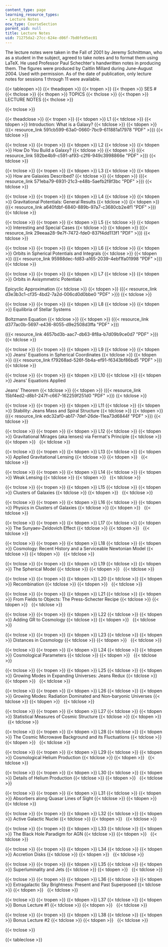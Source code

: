 ```yaml
---
content_type: page
learning_resource_types:
- Lecture Notes
ocw_type: CourseSection
parent_uid: null
title: Lecture Notes
uid: 71275da2-27cc-624e-d06f-7bd0fe95ec01
---
```


The lecture notes were taken in the Fall of 2001 by Jeremy Schnittman, who as a student in the subject, agreed to take notes and to format them using LaTeX. He used Professor Paul Schechter's handwritten notes in producing them. The figures were produced by Caitlin Millard during June-August 2004. Used with permission. As of the date of publication, only lecture notes for sessions 1 through 11 were available.

{{< tableopen >}}
{{< theadopen >}}
{{< tropen >}}
{{< thopen >}}
SES #
{{< thclose >}}
{{< thopen >}}
TOPICS
{{< thclose >}}
{{< thopen >}}
LECTURE NOTES
{{< thclose >}}

{{< trclose >}}

{{< theadclose >}}
{{< tropen >}}
{{< tdopen >}}
L1
{{< tdclose >}}
{{< tdopen >}}
Introduction: What is a Galaxy?
{{< tdclose >}}
{{< tdopen >}}
({{< resource_link 591cb599-63a0-0660-7bc9-611881a17978 "PDF" >}})
{{< tdclose >}}

{{< trclose >}}
{{< tropen >}}
{{< tdopen >}}
L2
{{< tdclose >}}
{{< tdopen >}}
How Do You Build a Galaxy?
{{< tdclose >}}
{{< tdopen >}}
({{< resource_link 592be4b9-c591-af93-c2f6-949c3998866e "PDF" >}})
{{< tdclose >}}

{{< trclose >}}
{{< tropen >}}
{{< tdopen >}}
L3
{{< tdclose >}}
{{< tdopen >}}
How are Galaxies Described?
{{< tdclose >}}
{{< tdopen >}}
({{< resource_link 571eba79-6931-21c3-e48b-5aefb2f8f3bc "PDF" >}})
{{< tdclose >}}

{{< trclose >}}
{{< tropen >}}
{{< tdopen >}}
L4
{{< tdclose >}}
{{< tdopen >}}
Gravitational Potentials: General Results
{{< tdclose >}}
{{< tdopen >}}
({{< resource_link a640fdbf-6840-889b-97a7-c3680cb2e4f1 "PDF" >}})
{{< tdclose >}}

{{< trclose >}}
{{< tropen >}}
{{< tdopen >}}
L5
{{< tdclose >}}
{{< tdopen >}}
Interesting and Special Cases
{{< tdclose >}}
{{< tdopen >}}
({{< resource_link 29eeaa28-9e7f-7472-fde0-837f4dd113f1 "PDF" >}})
{{< tdclose >}}

{{< trclose >}}
{{< tropen >}}
{{< tdopen >}}
L6
{{< tdclose >}}
{{< tdopen >}}
Orbits in Spherical Potentials and Integrals
{{< tdclose >}}
{{< tdopen >}}
({{< resource_link 95988dec-fd83-a165-2039-4ebf1fa01998 "PDF" >}})
{{< tdclose >}}

{{< trclose >}}
{{< tropen >}}
{{< tdopen >}}
L7
{{< tdclose >}}
{{< tdopen >}}
Orbits in Axisymmetric Potentials  
  
Epicyclic Approximation
{{< tdclose >}}
{{< tdopen >}}
({{< resource_link d3e3b3c1-cf35-4bd2-7a2d-006cd0d0bbe0 "PDF" >}})
{{< tdclose >}}

{{< trclose >}}
{{< tropen >}}
{{< tdopen >}}
L8
{{< tdclose >}}
{{< tdopen >}}
Equilibria of Stellar Systems  
  
Boltzmann Equation
{{< tdclose >}}
{{< tdopen >}}
({{< resource_link d377ac0b-5697-e436-8055-d9e2508d3ffa "PDF" >}})  
  
({{< resource_link 4657bd3b-aac7-db63-8f8a-b7d09b9ce0d7 "PDF" >}})
{{< tdclose >}}

{{< trclose >}}
{{< tropen >}}
{{< tdopen >}}
L9
{{< tdclose >}}
{{< tdopen >}}
Jeans' Equations in Spherical Coordinates
{{< tdclose >}}
{{< tdopen >}}
({{< resource_link f79268ad-526f-5b4a-ef91-f6343bf86bd5 "PDF" >}})
{{< tdclose >}}

{{< trclose >}}
{{< tropen >}}
{{< tdopen >}}
L10
{{< tdclose >}}
{{< tdopen >}}
Jeans' Equations Applied  
  
Jeans' Theorem
{{< tdclose >}}
{{< tdopen >}}
({{< resource_link 15bf4ed2-d8b1-247f-c667-162259f251d0 "PDF" >}})
{{< tdclose >}}

{{< trclose >}}
{{< tropen >}}
{{< tdopen >}}
L11
{{< tdclose >}}
{{< tdopen >}}
Stability: Jeans Mass and Spiral Structure
{{< tdclose >}}
{{< tdopen >}}
({{< resource_link edc32af0-ab17-7def-26de-11ea73d6844f "PDF" >}})
{{< tdclose >}}

{{< trclose >}}
{{< tropen >}}
{{< tdopen >}}
L12
{{< tdclose >}}
{{< tdopen >}}
Gravitational Mirages (aka lenses) via Fermat's Principle
{{< tdclose >}}
{{< tdopen >}}
 
{{< tdclose >}}

{{< trclose >}}
{{< tropen >}}
{{< tdopen >}}
L13
{{< tdclose >}}
{{< tdopen >}}
Applied Gravitational Lensing
{{< tdclose >}}
{{< tdopen >}}
 
{{< tdclose >}}

{{< trclose >}}
{{< tropen >}}
{{< tdopen >}}
L14
{{< tdclose >}}
{{< tdopen >}}
Weak Lensing
{{< tdclose >}}
{{< tdopen >}}
 
{{< tdclose >}}

{{< trclose >}}
{{< tropen >}}
{{< tdopen >}}
L15
{{< tdclose >}}
{{< tdopen >}}
Clusters of Galaxies
{{< tdclose >}}
{{< tdopen >}}
 
{{< tdclose >}}

{{< trclose >}}
{{< tropen >}}
{{< tdopen >}}
L16
{{< tdclose >}}
{{< tdopen >}}
Physics in Clusters of Galaxies
{{< tdclose >}}
{{< tdopen >}}
 
{{< tdclose >}}

{{< trclose >}}
{{< tropen >}}
{{< tdopen >}}
L17
{{< tdclose >}}
{{< tdopen >}}
The Sunyaev-Zeldovich Effect
{{< tdclose >}}
{{< tdopen >}}
 
{{< tdclose >}}

{{< trclose >}}
{{< tropen >}}
{{< tdopen >}}
L18
{{< tdclose >}}
{{< tdopen >}}
Cosmology: Recent History and a Serviceable Newtonian Model
{{< tdclose >}}
{{< tdopen >}}
 
{{< tdclose >}}

{{< trclose >}}
{{< tropen >}}
{{< tdopen >}}
L19
{{< tdclose >}}
{{< tdopen >}}
The Spherical Model
{{< tdclose >}}
{{< tdopen >}}
 
{{< tdclose >}}

{{< trclose >}}
{{< tropen >}}
{{< tdopen >}}
L20
{{< tdclose >}}
{{< tdopen >}}
Recombination
{{< tdclose >}}
{{< tdopen >}}
 
{{< tdclose >}}

{{< trclose >}}
{{< tropen >}}
{{< tdopen >}}
L21
{{< tdclose >}}
{{< tdopen >}}
From Fields to Objects: The Press-Schecter Recipe
{{< tdclose >}}
{{< tdopen >}}
 
{{< tdclose >}}

{{< trclose >}}
{{< tropen >}}
{{< tdopen >}}
L22
{{< tdclose >}}
{{< tdopen >}}
Adding GR to Cosmology
{{< tdclose >}}
{{< tdopen >}}
 
{{< tdclose >}}

{{< trclose >}}
{{< tropen >}}
{{< tdopen >}}
L23
{{< tdclose >}}
{{< tdopen >}}
Distances in Cosmology
{{< tdclose >}}
{{< tdopen >}}
 
{{< tdclose >}}

{{< trclose >}}
{{< tropen >}}
{{< tdopen >}}
L24
{{< tdclose >}}
{{< tdopen >}}
Cosmological Parameters
{{< tdclose >}}
{{< tdopen >}}
 
{{< tdclose >}}

{{< trclose >}}
{{< tropen >}}
{{< tdopen >}}
L25
{{< tdclose >}}
{{< tdopen >}}
Growing Modes in Expanding Universes: Jeans Redux
{{< tdclose >}}
{{< tdopen >}}
 
{{< tdclose >}}

{{< trclose >}}
{{< tropen >}}
{{< tdopen >}}
L26
{{< tdclose >}}
{{< tdopen >}}
Growing Modes: Radiation Dominated and Non-baryonic Universes
{{< tdclose >}}
{{< tdopen >}}
 
{{< tdclose >}}

{{< trclose >}}
{{< tropen >}}
{{< tdopen >}}
L27
{{< tdclose >}}
{{< tdopen >}}
Statistical Measures of Cosmic Structure
{{< tdclose >}}
{{< tdopen >}}
 
{{< tdclose >}}

{{< trclose >}}
{{< tropen >}}
{{< tdopen >}}
L28
{{< tdclose >}}
{{< tdopen >}}
The Cosmic Microwave Background and its Fluctuations
{{< tdclose >}}
{{< tdopen >}}
 
{{< tdclose >}}

{{< trclose >}}
{{< tropen >}}
{{< tdopen >}}
L29
{{< tdclose >}}
{{< tdopen >}}
Cosmological Helium Production
{{< tdclose >}}
{{< tdopen >}}
 
{{< tdclose >}}

{{< trclose >}}
{{< tropen >}}
{{< tdopen >}}
L30
{{< tdclose >}}
{{< tdopen >}}
Details of Helium Production
{{< tdclose >}}
{{< tdopen >}}
 
{{< tdclose >}}

{{< trclose >}}
{{< tropen >}}
{{< tdopen >}}
L31
{{< tdclose >}}
{{< tdopen >}}
Absorbers along Quasar Lines of Sight
{{< tdclose >}}
{{< tdopen >}}
 
{{< tdclose >}}

{{< trclose >}}
{{< tropen >}}
{{< tdopen >}}
L32
{{< tdclose >}}
{{< tdopen >}}
Active Galactic Nuclei
{{< tdclose >}}
{{< tdopen >}}
 
{{< tdclose >}}

{{< trclose >}}
{{< tropen >}}
{{< tdopen >}}
L33
{{< tdclose >}}
{{< tdopen >}}
The Black Hole Paradigm for AGN
{{< tdclose >}}
{{< tdopen >}}
 
{{< tdclose >}}

{{< trclose >}}
{{< tropen >}}
{{< tdopen >}}
L34
{{< tdclose >}}
{{< tdopen >}}
Accretion Disks
{{< tdclose >}}
{{< tdopen >}}
 
{{< tdclose >}}

{{< trclose >}}
{{< tropen >}}
{{< tdopen >}}
L35
{{< tdclose >}}
{{< tdopen >}}
Superluminality and Jets
{{< tdclose >}}
{{< tdopen >}}
 
{{< tdclose >}}

{{< trclose >}}
{{< tropen >}}
{{< tdopen >}}
L36
{{< tdclose >}}
{{< tdopen >}}
Extragalactic Sky Brightness: Present and Past Superposed
{{< tdclose >}}
{{< tdopen >}}
 
{{< tdclose >}}

{{< trclose >}}
{{< tropen >}}
{{< tdopen >}}
L37
{{< tdclose >}}
{{< tdopen >}}
Bonus Lecture #1
{{< tdclose >}}
{{< tdopen >}}
 
{{< tdclose >}}

{{< trclose >}}
{{< tropen >}}
{{< tdopen >}}
L38
{{< tdclose >}}
{{< tdopen >}}
Bonus Lecture #2
{{< tdclose >}}
{{< tdopen >}}
 
{{< tdclose >}}

{{< trclose >}}

{{< tableclose >}}